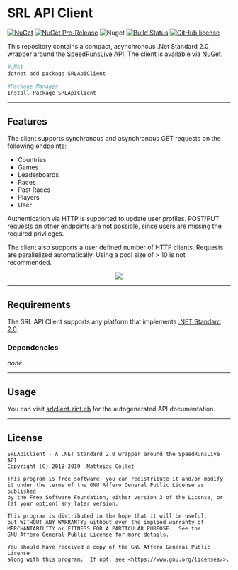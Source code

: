 ﻿# SRL API Client

[![NuGet](https://img.shields.io/nuget/v/SRLApiClient.svg)](https://www.nuget.org/packages/SRLApiClient) [![NuGet Pre-Release](https://img.shields.io/nuget/vpre/SRLApiClient.svg?label=nuget%20pre-release)](https://www.nuget.org/packages/SRLApiClient) ![Nuget](https://img.shields.io/nuget/dt/SRLApiClient.svg) [![Build Status](https://dev.azure.com/bitpatty/SRLApiClient/_apis/build/status/BitPatty.SRLApiClient?branchName=master)](https://dev.azure.com/bitpatty/SRLApiClient/_build/latest?definitionId=2&branchName=master) [![GitHub license](https://img.shields.io/badge/license-AGPLv3-blue.svg)](https://raw.githubusercontent.com/BitPatty/SRLApiClient/master/LICENSE)

This repository contains a compact, asynchronous .Net Standard 2.0 wrapper around the [SpeedRunsLive](http://speedrunslive.com) API. The client is available via [NuGet](https://www.nuget.org/packages/SRLApiClient).

```bash
#.Net
dotnet add package SRLApiClient

#Package Manager
Install-Package SRLApiClient
```

---

## Features

The client supports synchronous and asynchronous GET requests on the following endpoints:
- Countries
- Games
- Leaderboards
- Races
- Past Races
- Players
- User

Authentication via HTTP is supported to update user profiles. POST/PUT requests on other endpoints are not possible, since users are missing the required privileges.

The client also supports a user defined number of HTTP clients. Requests are parallelized automatically. Using a pool size of > 10 is not recommended.

<p align="center">
  <img src="https://i.imgur.com/PwlkNML.png" />
</p>

---

## Requirements

The SRL API Client supports any platform that implements [.NET Standard 2.0](https://docs.microsoft.com/en-us/dotnet/standard/net-standard#net-implementation-support).

### Dependencies

_none_

---

## Usage

You can visit [srlclient.zint.ch](https://srlclient.zint.ch) for the autogenerated API documentation.

---

## License

```
SRLApiClient - A .NET Standard 2.0 wrapper around the SpeedRunsLive API
Copyright (C) 2018-2019  Matteias Collet

This program is free software: you can redistribute it and/or modify
it under the terms of the GNU Affero General Public License as published
by the Free Software Foundation, either version 3 of the License, or
(at your option) any later version.

This program is distributed in the hope that it will be useful,
but WITHOUT ANY WARRANTY; without even the implied warranty of
MERCHANTABILITY or FITNESS FOR A PARTICULAR PURPOSE.  See the
GNU Affero General Public License for more details.

You should have received a copy of the GNU Affero General Public License
along with this program.  If not, see <https://www.gnu.org/licenses/>.
```
